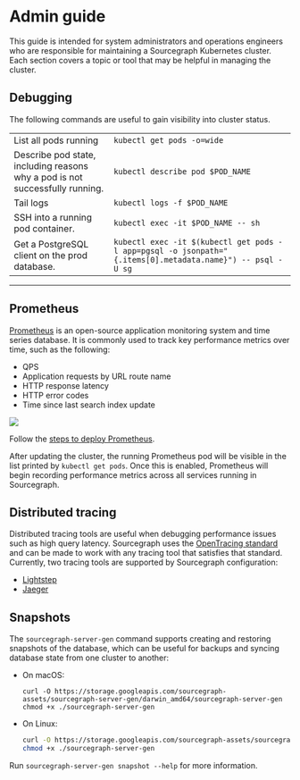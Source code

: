 # Admin guide

This guide is intended for system administrators and operations engineers who are responsible for
maintaining a Sourcegraph Kubernetes cluster. Each section covers a topic or tool that may be
helpful in managing the cluster.

## Debugging

The following commands are useful to gain visibility into cluster status.

<div class="table">
<table>

<tr>
  <td>List all pods running</td>
  <td><code>kubectl get pods -o=wide</code></td>
</tr>

<tr>
  <td>Describe pod state, including reasons why a pod is not successfully running.</td>
  <td><code>kubectl describe pod $POD_NAME</code></td>
</tr>

<tr>
  <td>Tail logs</td>
  <td><code>kubectl logs -f $POD_NAME</code></td>
</tr>

<tr>
  <td>SSH into a running pod container.</td>
  <td><code>kubectl exec -it $POD_NAME -- sh</code></td>
</tr>

<tr>
  <td>Get a PostgreSQL client on the prod database.</td>
  <td><code>kubectl exec -it $(kubectl get pods -l app=pgsql -o jsonpath="{.items[0].metadata.name}") -- psql -U sg</code></td>
</tr>

</table>
</div>

---

## Prometheus

[Prometheus](https://prometheus.io/) is an open-source application monitoring system and time series database. It is
commonly used to track key performance metrics over time, such as the following:

- QPS
- Application requests by URL route name
- HTTP response latency
- HTTP error codes
- Time since last search index update

<img src="./images/prometheus.png" />

Follow the [steps to deploy Prometheus](../configure/prometheus/README.md).

After updating the cluster, the running Prometheus pod will be visible in the list printed by
`kubectl get pods`. Once this is enabled, Prometheus will begin recording performance metrics across
all services running in Sourcegraph.

## Distributed tracing

Distributed tracing tools are useful when debugging performance issues such as high query latency. Sourcegraph uses the
[OpenTracing standard](http://opentracing.io/) and can be made to work with any tracing tool that satisfies that
standard. Currently, two tracing tools are supported by Sourcegraph configuration:

- [Lightstep](../configure/configure.md#configure-lightstep-tracing)
- [Jaeger](../configure/jaeger/README.md)

## Snapshots

The `sourcegraph-server-gen` command supports creating and restoring snapshots of the database,
which can be useful for backups and syncing database state from one cluster to another:

- On macOS:
  ```
  curl -O https://storage.googleapis.com/sourcegraph-assets/sourcegraph-server-gen/darwin_amd64/sourcegraph-server-gen
  chmod +x ./sourcegraph-server-gen
  ```
- On Linux:
  ```bash
  curl -O https://storage.googleapis.com/sourcegraph-assets/sourcegraph-server-gen/linux_amd64/sourcegraph-server-gen
  chmod +x ./sourcegraph-server-gen
  ```

Run `sourcegraph-server-gen snapshot --help` for more information.
